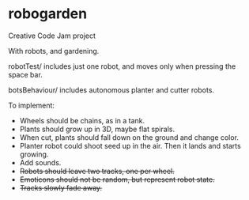 robogarden
==========

Creative Code Jam project

With robots, and gardening.

robotTest/ includes just one robot, and moves only when pressing the space bar.

botsBehaviour/ includes autonomous planter and cutter robots.

To implement:
- Wheels should be chains, as in a tank.
- Plants should grow up in 3D, maybe flat spirals.
- When cut, plants should fall down on the ground and change color.
- Planter robot could shoot seed up in the air. Then it lands and starts growing.
- Add sounds.
- ~~Robots should leave two tracks, one per wheel.~~
- ~~Emoticons should not be random, but represent robot state.~~
- ~~Tracks slowly fade away.~~
